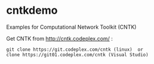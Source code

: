 # cntkdemo
Examples for Computational Network Toolkit (CNTK)

Get CNTK from http://cntk.codeplex.com/ :

	git clone https://git.codeplex.com/cntk (linux)  or 
	clone https://git01.codeplex.com/cntk (Visual Studio)

